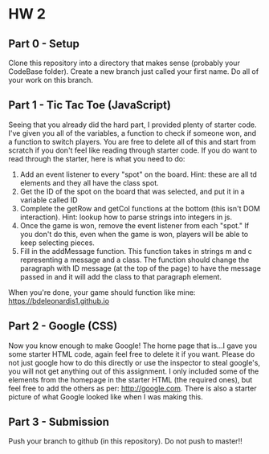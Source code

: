 # HW 2
## Part 0 - Setup
Clone this repository into a directory that makes sense (probably your CodeBase folder). Create a new branch just called your first name. Do all of your work on this branch.
## Part 1 - Tic Tac Toe (JavaScript)
Seeing that you already did the hard part, I provided plenty of starter code. I've given you all of the variables, a function to check if someone won, and a function to switch players. You are free to delete all of this and start from scratch if you don't feel like reading through starter code. If you do want to read through the starter, here is what you need to do:

1. Add an event listener to every "spot" on the board. Hint: these are all td elements and they all have the class spot.  
2. Get the ID of the spot on the board that was selected, and put it in a variable called ID  
3. Complete the getRow and getCol functions at the bottom (this isn't DOM interaction). Hint: lookup how to parse strings into integers in js.  
4. Once the game is won, remove the event listener from each "spot." If you don't do this, even when the game is won, players will be able to keep selecting pieces.  
5. Fill in the addMessage function. This function takes in strings m and c representing a message and a class. The function should change the paragraph with ID message (at the top of the page) to have the message passed in and it will add the class to that paragraph element.

When you're done, your game should function like mine: <https://bdeleonardis1.github.io>

## Part 2 - Google (CSS)
Now you know enough to make Google! The home page that is...I gave you some starter HTML code, again feel free to delete it if you want. Please do not just google how to do this directly or use the inspector to steal google's, you will not get anything out of this assignment. I only included some of the elements from the homepage in the starter HTML (the required ones), but feel free to add the others as per: <http://google.com>. There is also a starter picture of what Google looked like when I was making this.

## Part 3 - Submission
Push your branch to github (in this repository). Do not push to master!!
